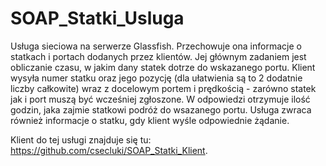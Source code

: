 # SOAP_Statki_Usluga

Usługa sieciowa na serwerze Glassfish. Przechowuje ona informacje o statkach i portach dodanych przez klientów. Jej głównym zadaniem jest obliczanie czasu, w jakim dany statek dotrze do wskazanego portu. Klient wysyła numer statku oraz jego pozycję (dla ułatwienia są to 2 dodatnie liczby całkowite) wraz z docelowym portem i prędkością - zarówno statek jak i port muszą być wcześniej zgłoszone. W odpowiedzi otrzymuje ilość godzin, jaka zajmie statkowi podróż do wsazanego portu. Usługa zwraca również informacje o statku, gdy klient wyśle odpowiednie żądanie.

Klient do tej usługi znajduje się tu: https://github.com/csecluki/SOAP_Statki_Klient.
